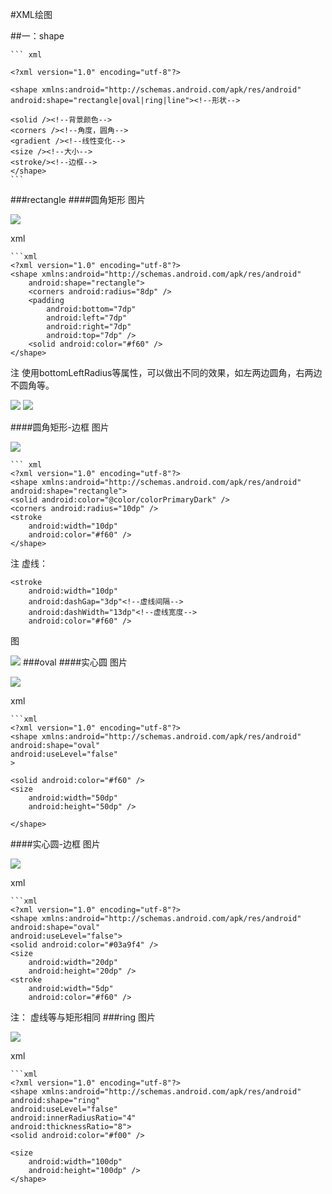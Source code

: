 #XML绘图

##一：shape

	``` xml

	<?xml version="1.0" encoding="utf-8"?>

	<shape xmlns:android="http://schemas.android.com/apk/res/android"
	android:shape="rectangle|oval|ring|line"><!--形状-->

	<solid /><!--背景颜色-->
	<corners /><!--角度，圆角-->
	<gradient /><!--线性变化-->
	<size /><!--大小-->
	<stroke/><!--边框-->
	</shape>
	```

###rectangle
####圆角矩形
图片

![](http://obh9jd33g.bkt.clouddn.com/20160806094622.png)

xml

	```xml
	<?xml version="1.0" encoding="utf-8"?>
	<shape xmlns:android="http://schemas.android.com/apk/res/android"
	    android:shape="rectangle">
	    <corners android:radius="8dp" />
	    <padding
	        android:bottom="7dp"
	        android:left="7dp"
	        android:right="7dp"
	        android:top="7dp" />
	    <solid android:color="#f60" />
	</shape>

注
	使用bottomLeftRadius等属性，可以做出不同的效果，如左两边圆角，右两边不圆角等。

![](http://obh9jd33g.bkt.clouddn.com/20160806100626.png)  ![](http://obh9jd33g.bkt.clouddn.com/20160806100746.png)

####圆角矩形-边框
图片

![](http://obh9jd33g.bkt.clouddn.com/20160806101759.png)

	``` xml 
	<?xml version="1.0" encoding="utf-8"?>
	<shape xmlns:android="http://schemas.android.com/apk/res/android"
    android:shape="rectangle">
    <solid android:color="@color/colorPrimaryDark" />
    <corners android:radius="10dp" />
    <stroke
        android:width="10dp"
        android:color="#f60" />
	</shape>
	
注
	虚线：

	<stroke
        android:width="10dp"
        android:dashGap="3dp"<!--虚线间隔-->
        android:dashWidth="13dp"<!--虚线宽度-->
        android:color="#f60" />

图

![](http://obh9jd33g.bkt.clouddn.com/20160806102143.png)
###oval
####实心圆
图片

![](http://obh9jd33g.bkt.clouddn.com/20160806095710.png)

xml

	```xml 
	<?xml version="1.0" encoding="utf-8"?>
	<shape xmlns:android="http://schemas.android.com/apk/res/android"
    android:shape="oval"
    android:useLevel="false"
    >

    <solid android:color="#f60" />
    <size
        android:width="50dp"
        android:height="50dp" />

	</shape>

####实心圆-边框
图片

![](http://obh9jd33g.bkt.clouddn.com/20160806101127.png)

xml

	```xml
	<?xml version="1.0" encoding="utf-8"?>
	<shape xmlns:android="http://schemas.android.com/apk/res/android"
    android:shape="oval"
    android:useLevel="false">
    <solid android:color="#03a9f4" />
    <size
        android:width="20dp"
        android:height="20dp" />
    <stroke
        android:width="5dp"
        android:color="#f60" />
</shape>	
注：
	虚线等与矩形相同
###ring
图片

![](http://obh9jd33g.bkt.clouddn.com/20160806100007.png)

xml

	```xml
	<?xml version="1.0" encoding="utf-8"?>
	<shape xmlns:android="http://schemas.android.com/apk/res/android"
    android:shape="ring"
    android:useLevel="false"
    android:innerRadiusRatio="4"
    android:thicknessRatio="8">
    <solid android:color="#f00" />

    <size
        android:width="100dp"
        android:height="100dp" />
	</shape>



